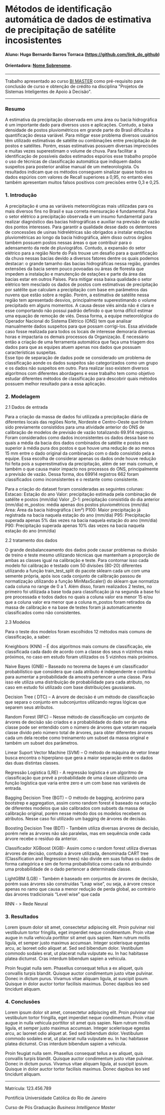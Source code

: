 # Métodos de identificação automática de dados de estimativa de precipitação de satélite incosistentes

#### Aluno: Hugo Bernardo Barros Torraca (https://github.com/link_do_github)
#### Orientadora: [Nome Sobrenome](https://github.com/link_do_github).
---

Trabalho apresentado ao curso [BI MASTER](https://ica.puc-rio.ai/bi-master) como pré-requisito para conclusão de curso e obtenção de crédito na disciplina "Projetos de Sistemas Inteligentes de Apoio à Decisão".

---

### Resumo

A estimativa da precipitação observada em uma área ou bacia hidrográfica é um importante dado para diversos usos e aplicações. Contudo, a baixa densidade de postos pluviométricos em grande parte do Brasil dificulta a quantificação dessa variável. Para mitigar esse problema diversos usuários têm utilizado estimativas de satélite ou combinações entre precipitação de postos e satélites. Porém, essas estimativas possuem diversas imprecisões e muitas vezes superestimam o volume de chuva. Para facilitar a identificação de possíveis dados estimados espúrios esse trabalho propõe o uso de técnicas de classificação automática que indiquem dados suspeitos para posterior análise manual de um meteorologista. Os resultados indicam que os métodos conseguem sinalizar quase todos os dados espúrios com valores de Recall superiores a 0,95, no entanto eles também apresentam muitos falsos positivos com precisões entre 0,3 e 0,25.  

### 1. Introdução

A precipitação é uma as variáveis meteorológicas mais utilizadas para os mais diversos fins no Brasil e sua correta mensuração é fundamental. Para o setor elétrico a precipitação observada é um insumo fundamental para realizar diagnóstico das bacias hidrográficas e auxiliar na previsão de vazão dos pontos interesses.  Para garantir a qualidade desse dado os detentores de concessões de usinas hidrelétricas são obrigados a instalar estações pluviométricas ao longo da bacia hidrográfica, além disso outros órgãos também possuem postos nessas áreas o que contribuir para o adensamento da rede de pluviográfos. 
Contudo, a expansão do setor elétrico para a região Norte do País trouxe um desafio para a quantificação da chuva nessas bacias devido a diversos fatores dentre os quais podemos destacar:  o grande tamanho das bacias hidrográficas nessa região, grandes extensões da bacia serem pouco povoadas ou áreas de floresta que impedem a instalação e manutenção de estações e parte da área das bacias estar em outros Países.  Para mitigar essa baixa qualidade o setor elétrico tem mesclado os dados de postos com estimativas de precipitação por satélite que calculam a precipitação com base em parâmetros das nuvens que estão sobre a região.  Porém, a estimativa de satélite nessa região tem apresentado desvios, principalmente superestimando o volume precipitado em alguns momentos. A causa desse viés ainda não é clara e esse comportando não possui padrão definido o que torna difícil estimar uma equação de remoção de viés. 
Dessa forma, a equipe meteorológica do Operador Nacional do Sistema Elétrico (ONS) tem que analisar manualmente dados suspeitos para que possam corrigi-los. Essa atividade caso fosse realizada para todos os locais de interesse demoraria diversas horas e impactaria os demais processos da Organização. É necessário então a criação de uma ferramenta automática que faça uma triagem dos dados para que as equipes atuem apenas nos dados que possuam características suspeitas.  
Esse tipo de separação de dados pode se considerado um problema de classificação aonde os dados suspeitos são categorizados como um grupo e os dados não suspeitos em outro.  Para realizar isso existem diversos algoritmos com diferentes abordagens e esse trabalho tem como objetivo estudar diferentes métodos de classificação para descobrir quais métodos possuem melhor resultado para a essa aplicação.

### 2. Modelagem

2.1 Dados de entrada

Para a criação da massa de dados foi utilizada a precipitação diária de diferentes locais das regiões Norte, Nordeste e Centro-Oeste que tinham sido previamente consistidos para uma atividade anterior do ONS de calibração de modelos de previsão de vazão totalizando 69.914 registros. Foram considerados como dados inconsistentes os dados dessa base no quais a média da bacia dos dados combinados de satélite e postos era superior à média pura dos postos e que houve uma redução de ao menos 15 mm entre o dado original da combinação com o dado consistido pela a equipe.  Essa escolha de considerar apenas os dados onde houve redução foi feita pois a superestimativa da precipitação, além de ser mais comum, é também o que causa maior impacto nos processos do ONS, principalmente a previsão de vazão. Dessa forma, dos 69914 registros 662 foram classificados como inconsistentes e o restante como consistente.

Para a criação do dataset foram consideradas as seguintes colunas:
Estacao:	Estação do ano 
Valor:		precipitação estimada pela combinação de satélite e postos (mm/dia)
Valor _D-1:	precipitação consistida do dia anterior (mm/dia)
m_postos:	média apenas dos postos pluviométricos (mm/dia)
Area:		Área da bacia hidrográfica ( km²)
P100:		Maior precipitação já registrada na bacia naquela estação do ano (mm/dia)
P95: 		Precipitação superada apenas 5% das vezes na bacia naquela estação do ano (mm/dia)
P90:		Precipitação superada apenas 10% das vezes na bacia naquela estação do ano (mm/dia)

2.2 tratamento dos dados

O grande desbalanceamento dos dados pode causar problemas na divisão de treino e teste mesmo utilizando técnicas que mantenham a proporção de ambas as classes igual na calibração e teste. Para contornar isso cada modelo foi calibração e testado com 50 divisões (80-20) diferentes utilizando a função train_test_split do pacote sklearn cada um com uma semente própria, após isos cada conjunto de calibração passou de normatização utilizando a função  MinMaxScaler() do sklearn que normatiza cada coluna no range de 0 a 1. 
Além disso, foram realizados 2 testes, no primeiro foi utilizada a base toda para classificação já na segunda a base foi pre processada e todos dados no quais a coluna valor era menor 15 e/ou que a coluna valor era menor que a coluna m_postos foram retirados da massa de calibração e na base de testes foram já automaticamente classificados como não consistentes. 


2.3 Modelos

Para o teste dos modelos foram escolhidos 12 métodos mais comuns de classificação, a saber: 

Kneighbors (KNN) – É dos algoritmos mais comuns de classificação, ele classificada cada dado de acordo com a classe dos seus n vizinhos mais próximos, no caso em estudo foram utilizados os 5 vizinhos mais próximos.

Naive Bayes (GNB) – Baseado no teorema de bayes é um classificador probabilístico que considera que cada atributo é independente e contribui para aumentar a probabilidade da amostra pertencer a uma classe. Para isso ele utiliza uma distribuição de probabilidade para cada atributo, no caso em estudo foi utilizado com base distribuições gaussianas. 

Decision Tree ( DTC) – A árvore de decisão é um método de classificação que separa o conjunto em subconjuntos utilizando regras lógicas que separem seus atributos. 

Random Forest (RFC) – Nesse método de classificação um conjunto de árvores de decisão são criados e a probabilidade do dado ser de uma classe pode ser entendido com o número de árvores que votaram naquela classe divido pelo número total de árvores, para obter diferentes árvores cada um dela recebe como treinamento um subset da massa original e também um subset dos parâmetros. 

Linear Suport Vector Machine (SVM) – O método de máquina de vetor linear busca encontra o hiperplano que gera a maior separação entre os dados das duas distintas classes.  

Regressão Logística (LRE) - A regressão logística é um algoritmo de classificação que prevê a probabilidade de uma classe utilizando uma função logística que varia entre zero e um com base nas variáveis de entrada. 

Bagging Decision Tree (BGT) – O método de bagging, acrônimo para bootstrep e aggregation, assim como random forest é baseado na votação de diferentes modelos que são calibrados com subsets da massa de calibração original, porém nesse método dos os modelos recebem os atributos. Nesse caso foi utilizado um bagging de árvores de decisão.

Boosting Decision Tree (BDT) - Também utiliza diversas árvores de decisão, porém nele as árvores não são paralelas, mas em sequência onde cada árvore recebe o resíduo da anterior. 

Classificador XGBoost (XGB)-  Assim como o random forest utiliza diversas árvores de decisão, contudo a árvore utilizada, denominada CART tree (Classification and Regression trees) não divide em suas folhas os dados de forma categórica e sim de forma probabilística como cada nó atribuindo uma probabilidade de o dado pertencer a determinada classe.

LightGBM (LGB) -  Também é baseado em conjuntos de árvores de decisão, porém suas árvores são construídas “Leap wise”, ou seja, a árvore cresce apenas no ramo que causa a menor redução de perda global, ao contrário das árvores tradicionais  “Level wise” que cada 

RNN - > Rede Neural



### 3. Resultados

Lorem ipsum dolor sit amet, consectetur adipiscing elit. Proin pulvinar nisl vestibulum tortor fringilla, eget imperdiet neque condimentum. Proin vitae augue in nulla vehicula porttitor sit amet quis sapien. Nam rutrum mollis ligula, et semper justo maximus accumsan. Integer scelerisque egestas arcu, ac laoreet odio aliquet at. Sed sed bibendum dolor. Vestibulum commodo sodales erat, ut placerat nulla vulputate eu. In hac habitasse platea dictumst. Cras interdum bibendum sapien a vehicula.

Proin feugiat nulla sem. Phasellus consequat tellus a ex aliquet, quis convallis turpis blandit. Quisque auctor condimentum justo vitae pulvinar. Donec in dictum purus. Vivamus vitae aliquam ligula, at suscipit ipsum. Quisque in dolor auctor tortor facilisis maximus. Donec dapibus leo sed tincidunt aliquam.

### 4. Conclusões

Lorem ipsum dolor sit amet, consectetur adipiscing elit. Proin pulvinar nisl vestibulum tortor fringilla, eget imperdiet neque condimentum. Proin vitae augue in nulla vehicula porttitor sit amet quis sapien. Nam rutrum mollis ligula, et semper justo maximus accumsan. Integer scelerisque egestas arcu, ac laoreet odio aliquet at. Sed sed bibendum dolor. Vestibulum commodo sodales erat, ut placerat nulla vulputate eu. In hac habitasse platea dictumst. Cras interdum bibendum sapien a vehicula.

Proin feugiat nulla sem. Phasellus consequat tellus a ex aliquet, quis convallis turpis blandit. Quisque auctor condimentum justo vitae pulvinar. Donec in dictum purus. Vivamus vitae aliquam ligula, at suscipit ipsum. Quisque in dolor auctor tortor facilisis maximus. Donec dapibus leo sed tincidunt aliquam.

---

Matrícula: 123.456.789

Pontifícia Universidade Católica do Rio de Janeiro

Curso de Pós Graduação *Business Intelligence Master*

